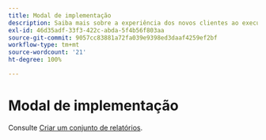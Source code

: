```yaml
---
title: Modal de implementação
description: Saiba mais sobre a experiência dos novos clientes ao executarem a implementação do Adobe Analytics.
exl-id: 46d35adf-33f3-422c-abda-5f4b56f803aa
source-git-commit: 9057cc83881a72fa039e9398ed3daaf4259ef2bf
workflow-type: tm+mt
source-wordcount: '21'
ht-degree: 100%

---
```


# Modal de implementação

Consulte [Criar um conjunto de relatórios](/help/admin/admin/c-manage-report-suites/c-new-report-suite/t-create-a-report-suite.md).

